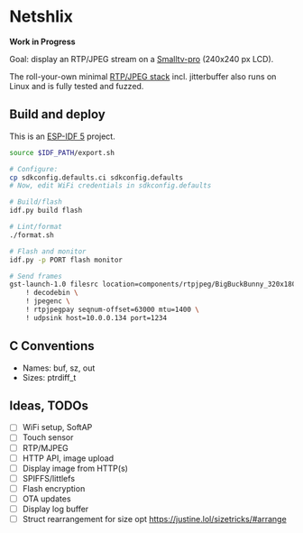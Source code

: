 # Netshlix

**Work in Progress**

Goal: display an RTP/JPEG stream on a [Smalltv-pro](https://github.com/GeekMagicClock/smalltv-pro) (240x240 px LCD).

The roll-your-own minimal [RTP/JPEG stack](components/rtpjpeg) incl. jitterbuffer also runs on Linux and is fully tested and fuzzed.

## Build and deploy

This is an [ESP-IDF 5](https://github.com/espressif/esp-idf) project.

```bash
source $IDF_PATH/export.sh

# Configure:
cp sdkconfig.defaults.ci sdkconfig.defaults
# Now, edit WiFi credentials in sdkconfig.defaults

# Build/flash
idf.py build flash

# Lint/format
./format.sh

# Flash and monitor
idf.py -p PORT flash monitor

# Send frames
gst-launch-1.0 filesrc location=components/rtpjpeg/BigBuckBunny_320x180.mp4 \
    ! decodebin \
    ! jpegenc \
    ! rtpjpegpay seqnum-offset=63000 mtu=1400 \
    ! udpsink host=10.0.0.134 port=1234
```

## C Conventions

- Names: buf, sz, out
- Sizes: ptrdiff_t

## Ideas, TODOs

- [ ] WiFi setup, SoftAP
- [ ] Touch sensor
- [ ] RTP/MJPEG
- [ ] HTTP API, image upload
- [ ] Display image from HTTP(s)
- [ ] SPIFFS/littlefs
- [ ] Flash encryption
- [ ] OTA updates
- [ ] Display log buffer
- [ ] Struct rearrangement for size opt https://justine.lol/sizetricks/#arrange
